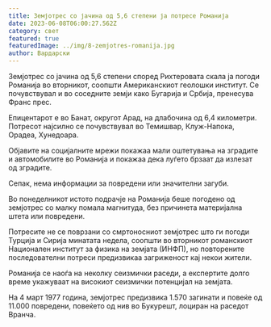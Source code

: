 ```yaml
---
title: Земјотрес со јачина од 5,6 степени ја потресе Романија
date: 2023-06-08T06:00:27.562Z
category: свет
featured: true
featuredImage: ../img/8-zemjotres-romanija.jpg
author: Вардарски
---
```

Земјотрес со јачина од 5,6 степени според Рихтеровата скала ја погоди Романија во вторникот, соопшти Американскиот геолошки институт. Се почувствувал и во соседните земји како Бугарија и Србија, пренесува Франс прес.

Епицентарот е во Банат, округот Арад, на длабочина од 6,4 километри. Потресот најсилно се почувствувал во Темишвар, Клуж-Напока, Орадеа, Хунедоара.

Објавите на социјалните мрежи покажаа мали оштетувања на зградите и автомобилите во Романија и покажаа дека луѓето брзаат да излезат од зградите.

Сепак, нема информации за повредени или значителни загуби.

Во понеделникот истото подрачје на Романија беше погодено од земјотрес со малку помала магнитуда, без причинета материјална штета или повредени.

Потресите не се поврзани со смртоносниот земјотрес што ги погоди Турција и Сирија минатата недела, соопшти во вторникот романскиот Национален институт за физика на земјата (ИНФП), но повторените последователни потреси предизвикаа загриженост кај некои жители.

Романија се наоѓа на неколку сеизмички раседи, а експертите долго време укажуваат на високиот сеизмички потенцијал на земјата.

На 4 март 1977 година, земјотрес предизвика 1.570 загинати и повеќе од 11.000 повредени, повеќето од нив во Букурешт, лоциран на раседот Вранча.